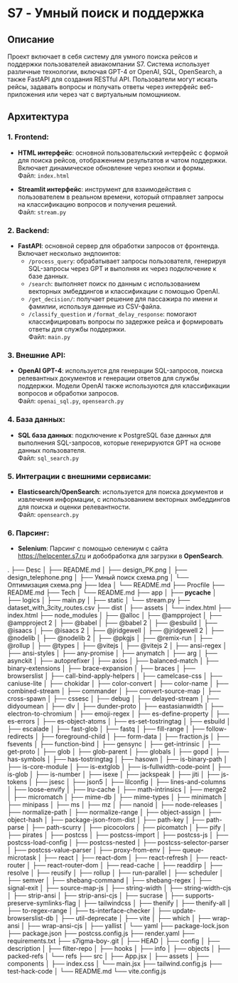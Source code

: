 # S7 - Умный поиск и поддержка

## Описание

Проект включает в себя систему для умного поиска рейсов и поддержки пользователей авиакомпании S7. Система использует различные технологии, включая GPT-4 от OpenAI, SQL, OpenSearch, а также FastAPI для создания RESTful API. Пользователи могут искать рейсы, задавать вопросы и получать ответы через интерфейс веб-приложения или через чат с виртуальным помощником.

## Архитектура

### 1. Frontend:
- **HTML интерфейс**: основной пользовательский интерфейс с формой для поиска рейсов, отображением результатов и чатом поддержки. Включает динамическое обновление через кнопки и формы.  
  Файл: `index.html`
  
- **Streamlit интерфейс**: инструмент для взаимодействия с пользователем в реальном времени, который отправляет запросы на классификацию вопросов и получения решений.  
  Файл: `stream.py`

### 2. Backend:
- **FastAPI**: основной сервер для обработки запросов от фронтенда. Включает несколько эндпоинтов:
  - `/process_query`: обрабатывает запросы пользователя, генерируя SQL-запросы через GPT и выполняя их через подключение к базе данных.
  - `/search`: выполняет поиск по данным с использованием векторных эмбеддингов и классификации с помощью OpenAI.
  - `/get_decision/`: получает решение для пассажира по имени и фамилии, используя данные из CSV-файла.
  - `/classify_question` и `/format_delay_response`: помогают классифицировать вопросы по задержке рейса и формировать ответы для службы поддержки.  
  Файл: `main.py`

### 3. Внешние API:
- **OpenAI GPT-4**: используется для генерации SQL-запросов, поиска релевантных документов и генерации ответов для службы поддержки. Модели OpenAI также используются для классификации вопросов и обработки запросов.  
  Файл: `openai_sql.py`, `opensearch.py`

### 4. База данных:
- **SQL база данных**: подключение к PostgreSQL базе данных для выполнения SQL-запросов, которые генерируются GPT на основе данных пользователя.  
  Файл: `sql_search.py`

### 5. Интеграции с внешними сервисами:
- **Elasticsearch/OpenSearch**: используется для поиска документов и извлечения информации, с использованием векторных эмбеддингов для поиска и оценки релевантности.  
  Файл: `opensearch.py`

### 6. Парсинг:
- **Selenium**: Парсинг с помощью селениум с сайта https://helpcenter.s7.ru и добобработка для загрузки в **OpenSearch**.  

.
├── Desc
│   ├── README.md
│   ├── design_PK.png
│   ├── design_telephone.png
│   ├── Умный поиск схема.png
│   └── Оптимизация схема.png
├── Idea
│   └── README.md
├── Procfile
├── README.md
├── Tech
│   └── README.md
├── app
│   ├── __pycache__
│   ├── logics
│   ├── main.py
│   ├── static
│   └── stream.py
├── dataset_with_3city_routes.csv
├── dist
│   ├── assets
│   └── index.html
├── index.html
├── node_modules
│   ├── @alloc
│   ├── @ampproject
│   ├── @ampproject 2
│   ├── @babel
│   ├── @babel 2
│   ├── @esbuild
│   ├── @isaacs
│   ├── @isaacs 2
│   ├── @jridgewell
│   ├── @jridgewell 2
│   ├── @nodelib
│   ├── @nodelib 2
│   ├── @pkgjs
│   ├── @remix-run
│   ├── @rollup
│   ├── @types
│   ├── @vitejs
│   ├── @vitejs 2
│   ├── ansi-regex
│   ├── ansi-styles
│   ├── any-promise
│   ├── anymatch
│   ├── arg
│   ├── asynckit
│   ├── autoprefixer
│   ├── axios
│   ├── balanced-match
│   ├── binary-extensions
│   ├── brace-expansion
│   ├── braces
│   ├── browserslist
│   ├── call-bind-apply-helpers
│   ├── camelcase-css
│   ├── caniuse-lite
│   ├── chokidar
│   ├── color-convert
│   ├── color-name
│   ├── combined-stream
│   ├── commander
│   ├── convert-source-map
│   ├── cross-spawn
│   ├── cssesc
│   ├── debug
│   ├── delayed-stream
│   ├── didyoumean
│   ├── dlv
│   ├── dunder-proto
│   ├── eastasianwidth
│   ├── electron-to-chromium
│   ├── emoji-regex
│   ├── es-define-property
│   ├── es-errors
│   ├── es-object-atoms
│   ├── es-set-tostringtag
│   ├── esbuild
│   ├── escalade
│   ├── fast-glob
│   ├── fastq
│   ├── fill-range
│   ├── follow-redirects
│   ├── foreground-child
│   ├── form-data
│   ├── fraction.js
│   ├── fsevents
│   ├── function-bind
│   ├── gensync
│   ├── get-intrinsic
│   ├── get-proto
│   ├── glob
│   ├── glob-parent
│   ├── globals
│   ├── gopd
│   ├── has-symbols
│   ├── has-tostringtag
│   ├── hasown
│   ├── is-binary-path
│   ├── is-core-module
│   ├── is-extglob
│   ├── is-fullwidth-code-point
│   ├── is-glob
│   ├── is-number
│   ├── isexe
│   ├── jackspeak
│   ├── jiti
│   ├── js-tokens
│   ├── jsesc
│   ├── json5
│   ├── lilconfig
│   ├── lines-and-columns
│   ├── loose-envify
│   ├── lru-cache
│   ├── math-intrinsics
│   ├── merge2
│   ├── micromatch
│   ├── mime-db
│   ├── mime-types
│   ├── minimatch
│   ├── minipass
│   ├── ms
│   ├── mz
│   ├── nanoid
│   ├── node-releases
│   ├── normalize-path
│   ├── normalize-range
│   ├── object-assign
│   ├── object-hash
│   ├── package-json-from-dist
│   ├── path-key
│   ├── path-parse
│   ├── path-scurry
│   ├── picocolors
│   ├── picomatch
│   ├── pify
│   ├── pirates
│   ├── postcss
│   ├── postcss-import
│   ├── postcss-js
│   ├── postcss-load-config
│   ├── postcss-nested
│   ├── postcss-selector-parser
│   ├── postcss-value-parser
│   ├── proxy-from-env
│   ├── queue-microtask
│   ├── react
│   ├── react-dom
│   ├── react-refresh
│   ├── react-router
│   ├── react-router-dom
│   ├── read-cache
│   ├── readdirp
│   ├── resolve
│   ├── reusify
│   ├── rollup
│   ├── run-parallel
│   ├── scheduler
│   ├── semver
│   ├── shebang-command
│   ├── shebang-regex
│   ├── signal-exit
│   ├── source-map-js
│   ├── string-width
│   ├── string-width-cjs
│   ├── strip-ansi
│   ├── strip-ansi-cjs
│   ├── sucrase
│   ├── supports-preserve-symlinks-flag
│   ├── tailwindcss
│   ├── thenify
│   ├── thenify-all
│   ├── to-regex-range
│   ├── ts-interface-checker
│   ├── update-browserslist-db
│   ├── util-deprecate
│   ├── vite
│   ├── which
│   ├── wrap-ansi
│   ├── wrap-ansi-cjs
│   ├── yallist
│   └── yaml
├── package-lock.json
├── package.json
├── postcss.config.js
├── render.yaml
├── requirements.txt
├── s7igma-boy-.git
│   ├── HEAD
│   ├── config
│   ├── description
│   ├── filter-repo
│   ├── hooks
│   ├── info
│   ├── objects
│   ├── packed-refs
│   └── refs
├── src
│   ├── App.jsx
│   ├── assets
│   ├── components
│   ├── index.css
│   └── main.jsx
├── tailwind.config.js
├── test-hack-code
│   └── README.md
└── vite.config.js
